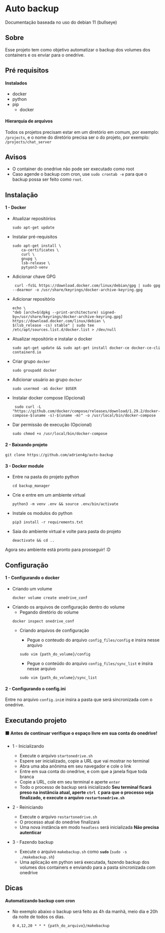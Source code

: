# Auto backup 

Documentação baseada no uso do debian 11 (bullseye)

## Sobre
Esse projeto tem como objetivo automatizar o backup dos volumes dos containers e os enviar para o onedrive.

## Pré requisitos
#### Instalados
* docker
* python
* pip
  * docker

#### Hierarquia de arquivos
Todos os projetos precisam estar em um diretório em comum, por exemplo: `/projects`, e o nome do diretório precisa ser o do projeto, por exemplo: `/projects/chat_server`

## Avisos
* O container do onedrive não pode ser executado como root
* Caso agende o backup com cron, use `sudo crontab -e` para que o backup possa ser feito como `root`.

## Instalação
#### 1 - Docker
* Atualizar repositórios
    ```
    sudo apt-get update
    ```
* Instalar pré-requisitos
    ```
    sudo apt-get install \
        ca-certificates \
        curl \
        gnupg \
        lsb-release \
        pytyon3-venv
    ```

* Adicionar chave GPG
    ```
     curl -fsSL https://download.docker.com/linux/debian/gpg | sudo gpg --dearmor -o /usr/share/keyrings/docker-archive-keyring.gpg

    ```

* Adicionar repositório
    ```
    echo \
  "deb [arch=$(dpkg --print-architecture) signed-by=/usr/share/keyrings/docker-archive-keyring.gpg] https://download.docker.com/linux/debian \
  $(lsb_release -cs) stable" | sudo tee /etc/apt/sources.list.d/docker.list > /dev/null
    ```

* Atualizar repositório e instalar o docker
    ```
    sudo apt-get update && sudo apt-get install docker-ce docker-ce-cli containerd.io
    ```

* Criar grupo `docker`
    ```
    sudo groupadd docker
    ```

* Adicionar usuário ao grupo `docker`
    ```
    sudo usermod -aG docker $USER
    ```

* Instalar docker compose (Opcional)
    ```
     sudo curl -L "https://github.com/docker/compose/releases/download/1.29.2/docker-compose-$(uname -s)-$(uname -m)" -o /usr/local/bin/docker-compose
    ```

* Dar permissão de execução (Opcional)
    ```
    sudo chmod +x /usr/local/bin/docker-compose
    ```
#### 2 - Baixando projeto
```
git clone https://github.com/adrien4g/auto-backup
```

#### 3 - Docker module
* Entre na pasta do projeto python
    ```
    cd backup_manager
    ```
* Crie e entre em um ambiente virtual
    ```
    python3 -m venv .env && source .env/bin/activate
    ```
* Instale os modulos do python
    ```
    pip3 install -r requirements.txt 
    ```
* Saia do ambiente virtual e volte para pasta do projeto
    ```
    deactivate && cd ..
    ```
Agora seu ambiente está pronto para prosseguir! :D
## Configuração
#### 1 - Configurando o docker
* Criando um volume
    ```
    docker volume create onedrive_conf
    ```
* Criando os arquivos de configuração dentro do volume
    * Pegando diretório do volume
    ```
    docker inspect onedrive_conf
    ```
    * Criando arquivos de configuração

        * Pegue o  conteudo do arquivo `config_files/config` e insira nesse arquivo
        ```
        sudo vim {path_do_volume}/config
        ```
        * Pegue o conteúdo do arquivo `config_files/sync_list` e insira nesse arquivo
        ```
        sudo vim {path_do_volume}/sync_list
        ```
#### 2 - Configurando o config.ini
Entre no arquivo `config.ini`e insira a pasta que será sincronizada com o onedrive.

## Executando projeto

#### 🟥 Antes de continuar verifique o espaço livre em sua conta do onedrive!
* 1 - Inicializando
    * Execute o arquivo `startonedrive.sh`
    * Espere ser inicializado, copie a URL que vai mostrar no terminal
    * Abra uma aba anônima em seu navegador e cole o link
    * Entre em sua conta do onedrive, e com que a janela fique toda branca
    * Copie a URL, cole em seu terminal e aperte `enter`
    * Todo o processo de backup será inicializado
**Seu terminal ficará preso na instância atual, aperte `ctrl C` para que o processo seja finalizado, e execute o arquivo `restartonedrive.sh`** 

* 2 - Reiniciando
    * Execute o arquivo `restartonedrive.sh`
    * O processo atual do onedrive finalizará
    * Uma nova instância em modo `headless` será inicializada
**Não precisa autenticar**

* 3 - Fazendo backup
    * Execute o arquivo `makebackup.sh` como **`sudo`** (`sudo -s ./makebackup.sh`)
    * Uma aplicação em python será executada, fazendo backup dos volumes dos containers e enviando para a pasta sincronizada com onedrive

## Dicas
#### Automatizando backup com cron
* No exemplo abaixo o backup será feito as 4h da manhã, meio dia e 20h da noite de todos os dias.
    ```
    0 4,12,20 * * * {path_do_arquivo}/makebackup
    ```
